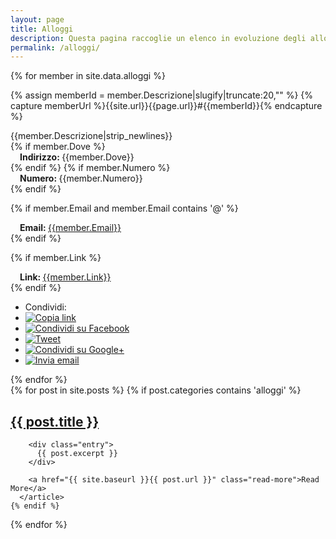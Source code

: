 ```yaml
---
layout: page
title: Alloggi
description: Questa pagina raccoglie un elenco in evoluzione degli alloggi resi disponibili in seguito al clima emergenziale alla popolazione colpita dal terremoto.  
permalink: /alloggi/
---
```


<div class="panel-group">
{% for member in site.data.alloggi %}

{% assign memberId = member.Descrizione|slugify|truncate:20,"" %}
{% capture memberUrl %}{{site.url}}{{page.url}}#{{memberId}}{% endcapture %}

<div class="panel panel-info">
<div class="panel-heading"><span class="anchor" id="{{memberId}}"></span>
{{member.Descrizione|strip_newlines}}
</div>
<div class="panel-body">
{% if member.Dove %}
<div class="row">
<div style="margin-left:15px; word-break: break-all;"><b>Indirizzo: </b>{{member.Dove}}</div>
</div>
{% endif %}
{% if member.Numero %}
<div class="row">
<div style="margin-left:15px"><b>Numero: </b>{{member.Numero}}</div> 
</div>
{% endif %}

{% if member.Email and member.Email contains '@' %}
<div class="row">
<div style="margin-left:15px"><b>Email: </b> <a href="mailto:{{member.Email}}">{{member.Email}}</a></div>
</div>
{% endif %}

{% if member.Link %}
<div class="row">
<div style="margin-left: 15px"><b>Link: </b><a style="word-break: break-all;" href="{{member.Link}}">{{member.Link}}</a></div>
</div>
{% endif %}
<div class="row">
</div>
</div>
<div class="panel-footer">
<ul class="share-buttons">
  <li>Condividi:</li>
  <li><a href="{{memberUrl}}" title="Copia link"><img alt="Copia link" src="/img/icone/link.png"></a></li>
  <li><a href="https://www.facebook.com/sharer/sharer.php?u={{memberUrl | uri_escape}}&title={{member.Descrizione|truncate:70|uri_escape}} | {{ site.title }}" title="Condividi su Facebook" target="_blank"><img alt="Condividi su Facebook" src="/img/icone/Facebook.png"></a></li>
  <li><a href="https://twitter.com/intent/tweet?url={{memberUrl |uri_escape}}&text={{member.Descrizione|truncate:50|uri_escape}}&via=terremotocentro&hashtags=terremoto,terremotoinfo" target="_blank" title="Tweet"><img alt="Tweet" src="/img/icone/Twitter.png"></a></li>
  <li><a href="https://plus.google.com/share?url={{memberUrl |uri_escape}}" target="_blank" title="Condividi su Google+"><img alt="Condividi su Google+" src="/img/icone/Google+.png"></a></li>
  <li><a data-proofer-ignore href="mailto:?subject={{page.title}} | {{site.title}}&body={{member.Descrizione|uri_escape}}%20Clicca qui:%20{{memberUrl |uri_escape}}" title="Invia email"><img alt="Invia email" src="/img/icone/Email.png"></a></li>
</ul>
</div>
</div>
{% endfor %}
</div>

<div class="posts">
  {% for post in site.posts %}
    {% if post.categories contains 'alloggi' %}
      <article class="post">
        <h1><a href="{{ site.baseurl }}{{ post.url }}">{{ post.title }}</a></h1>

        <div class="entry">
          {{ post.excerpt }}
        </div>

        <a href="{{ site.baseurl }}{{ post.url }}" class="read-more">Read More</a>
      </article>
    {% endif %}
  {% endfor %}
</div>
